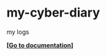 # my-cyber-diary
my logs

**[[Go to documentation](https://madhava-mng.github.io/my-cyber-diary/)]**
